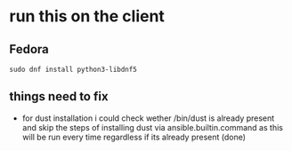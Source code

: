 # run this on the client

## Fedora

`sudo dnf install python3-libdnf5`

## things need to fix

- for dust installation i could check wether /bin/dust is already present and skip the steps of installing dust via ansible.builtin.command 
as this will be run every time regardless if its already present (done)
